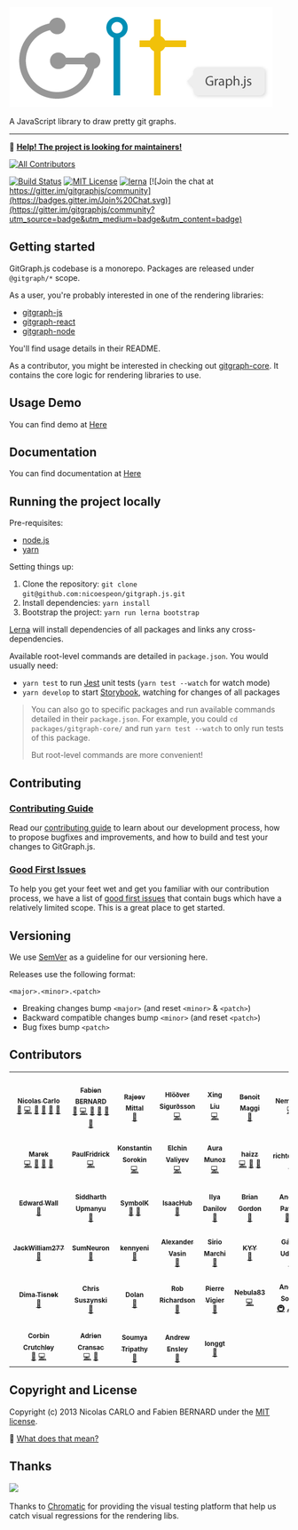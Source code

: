 ![GitGraph.js](/assets/logo/gitgraph-logo.png)

A JavaScript library to draw pretty git graphs.

---

👋 **[Help! The project is looking for maintainers!](https://github.com/nicoespeon/gitgraph.js/issues/328)**

<!-- prettier-ignore-start -->
<!-- ALL-CONTRIBUTORS-BADGE:START - Do not remove or modify this section -->
[![All Contributors](https://img.shields.io/badge/all_contributors-40-orange.svg?style=flat-square)](#contributors-)
<!-- ALL-CONTRIBUTORS-BADGE:END -->
<!-- prettier-ignore-end -->

[![Build Status](https://travis-ci.org/nicoespeon/gitgraph.js.svg?branch=master)](https://travis-ci.org/nicoespeon/gitgraph.js)
[![MIT License](https://img.shields.io/badge/License-MIT-yellow.svg)][license]
[![lerna](https://img.shields.io/badge/maintained%20with-lerna-cc00ff.svg)](https://lerna.js.org/)
[![Join the chat at https://gitter.im/gitgraphjs/community](https://badges.gitter.im/Join%20Chat.svg)](https://gitter.im/gitgraphjs/community?utm_source=badge&utm_medium=badge&utm_content=badge)

## Getting started

GitGraph.js codebase is a monorepo. Packages are released under `@gitgraph/*` scope.

As a user, you're probably interested in one of the rendering libraries:

- [gitgraph-js][gitgraph-js]
- [gitgraph-react][gitgraph-react]
- [gitgraph-node][gitgraph-node]

You'll find usage details in their README.

As a contributor, you might be interested in checking out [gitgraph-core][gitgraph-core]. It contains the core logic for rendering libraries to use.

## Usage Demo

You can find demo at [Here](https://gitgraphjs.com/stories/)

## Documentation

You can find documentation at [Here](https://gitgraphjs.com/v1/docs/)

## Running the project locally

Pre-requisites:

- [node.js][node]
- [yarn][yarn]

Setting things up:

1.  Clone the repository: `git clone git@github.com:nicoespeon/gitgraph.js.git`
1.  Install dependencies: `yarn install`
1.  Bootstrap the project: `yarn run lerna bootstrap`

[Lerna][lerna] will install dependencies of all packages and links any cross-dependencies.

Available root-level commands are detailed in `package.json`. You would usually need:

- `yarn test` to run [Jest][jest] unit tests (`yarn test --watch` for watch mode)
- `yarn develop` to start [Storybook][storybook], watching for changes of all packages

> You can also go to specific packages and run available commands detailed in their `package.json`. For example, you could `cd packages/gitgraph-core/` and run `yarn test --watch` to only run tests of this package.
>
> But root-level commands are more convenient!

## Contributing

### [Contributing Guide][contributing]

Read our [contributing guide][contributing] to learn about our development process, how to propose bugfixes and improvements, and how to build and test your changes to GitGraph.js.

### [Good First Issues][good-first-issues]

To help you get your feet wet and get you familiar with our contribution process, we have a list of [good first issues][good-first-issues] that contain bugs which have a relatively limited scope. This is a great place to get started.

## Versioning

We use [SemVer][semver] as a guideline for our versioning here.

Releases use the following format:

```
<major>.<minor>.<patch>
```

- Breaking changes bump `<major>` (and reset `<minor>` & `<patch>`)
- Backward compatible changes bump `<minor>` (and reset `<patch>`)
- Bug fixes bump `<patch>`

## Contributors

<!-- ALL-CONTRIBUTORS-LIST:START - Do not remove or modify this section -->
<!-- prettier-ignore-start -->
<!-- markdownlint-disable -->
<table>
  <tr>
    <td align="center"><a href="https://nicoespeon.com/"><img src="https://avatars0.githubusercontent.com/u/1094774?v=4?s=100" width="100px;" alt=""/><br /><sub><b>Nicolas Carlo</b></sub></a><br /><a href="#ideas-nicoespeon" title="Ideas, Planning, & Feedback">🤔</a> <a href="https://github.com/nicoespeon/gitgraph.js/commits?author=nicoespeon" title="Code">💻</a> <a href="https://github.com/nicoespeon/gitgraph.js/issues?q=author%3Anicoespeon" title="Bug reports">🐛</a> <a href="https://github.com/nicoespeon/gitgraph.js/commits?author=nicoespeon" title="Documentation">📖</a> <a href="https://github.com/nicoespeon/gitgraph.js/pulls?q=is%3Apr+reviewed-by%3Anicoespeon" title="Reviewed Pull Requests">👀</a> <a href="#question-nicoespeon" title="Answering Questions">💬</a></td>
    <td align="center"><a href="https://fabien0102.com/"><img src="https://avatars1.githubusercontent.com/u/1761469?v=4?s=100" width="100px;" alt=""/><br /><sub><b>Fabien BERNARD</b></sub></a><br /><a href="#ideas-fabien0102" title="Ideas, Planning, & Feedback">🤔</a> <a href="https://github.com/nicoespeon/gitgraph.js/commits?author=fabien0102" title="Code">💻</a> <a href="https://github.com/nicoespeon/gitgraph.js/issues?q=author%3Afabien0102" title="Bug reports">🐛</a> <a href="https://github.com/nicoespeon/gitgraph.js/pulls?q=is%3Apr+reviewed-by%3Afabien0102" title="Reviewed Pull Requests">👀</a> <a href="#question-fabien0102" title="Answering Questions">💬</a> <a href="#design-fabien0102" title="Design">🎨</a></td>
    <td align="center"><a href="https://github.com/ramittal"><img src="https://avatars2.githubusercontent.com/u/7294159?v=4?s=100" width="100px;" alt=""/><br /><sub><b>Rajeev Mittal</b></sub></a><br /><a href="https://github.com/nicoespeon/gitgraph.js/commits?author=ramittal" title="Documentation">📖</a></td>
    <td align="center"><a href="https://www.hlolli.com/"><img src="https://avatars2.githubusercontent.com/u/6074754?v=4?s=100" width="100px;" alt=""/><br /><sub><b>Hlöðver Sigurðsson</b></sub></a><br /><a href="https://github.com/nicoespeon/gitgraph.js/commits?author=hlolli" title="Code">💻</a></td>
    <td align="center"><a href="https://singsing.io/blog"><img src="https://avatars1.githubusercontent.com/u/13592559?v=4?s=100" width="100px;" alt=""/><br /><sub><b>Xing Liu</b></sub></a><br /><a href="https://github.com/nicoespeon/gitgraph.js/commits?author=S1ngS1ng" title="Code">💻</a></td>
    <td align="center"><a href="https://github.com/bmaggi"><img src="https://avatars0.githubusercontent.com/u/1917056?v=4?s=100" width="100px;" alt=""/><br /><sub><b>Benoit Maggi</b></sub></a><br /><a href="https://github.com/nicoespeon/gitgraph.js/commits?author=bmaggi" title="Documentation">📖</a></td>
    <td align="center"><a href="https://undefined.website/"><img src="https://avatars2.githubusercontent.com/u/11435774?v=4?s=100" width="100px;" alt=""/><br /><sub><b>Nemo Nie</b></sub></a><br /><a href="https://github.com/nicoespeon/gitgraph.js/commits?author=nemonie" title="Code">💻</a></td>
  </tr>
  <tr>
    <td align="center"><a href="http://mareknarozniak.com/"><img src="https://avatars0.githubusercontent.com/u/8202674?v=4?s=100" width="100px;" alt=""/><br /><sub><b>Marek</b></sub></a><br /><a href="https://github.com/nicoespeon/gitgraph.js/commits?author=marekyggdrasil" title="Code">💻</a> <a href="https://github.com/nicoespeon/gitgraph.js/commits?author=marekyggdrasil" title="Documentation">📖</a> <a href="#question-marekyggdrasil" title="Answering Questions">💬</a> <a href="#ideas-marekyggdrasil" title="Ideas, Planning, & Feedback">🤔</a></td>
    <td align="center"><a href="https://github.com/PaulFridrick"><img src="https://avatars1.githubusercontent.com/u/5741022?v=4?s=100" width="100px;" alt=""/><br /><sub><b>PaulFridrick</b></sub></a><br /><a href="https://github.com/nicoespeon/gitgraph.js/commits?author=PaulFridrick" title="Code">💻</a></td>
    <td align="center"><a href="https://github.com/xmagpie"><img src="https://avatars1.githubusercontent.com/u/9325251?v=4?s=100" width="100px;" alt=""/><br /><sub><b>Konstantin Sorokin</b></sub></a><br /><a href="https://github.com/nicoespeon/gitgraph.js/commits?author=xmagpie" title="Code">💻</a></td>
    <td align="center"><a href="https://github.com/evaliyev"><img src="https://avatars0.githubusercontent.com/u/9257200?v=4?s=100" width="100px;" alt=""/><br /><sub><b>Elchin Valiyev</b></sub></a><br /><a href="https://github.com/nicoespeon/gitgraph.js/commits?author=evaliyev" title="Code">💻</a></td>
    <td align="center"><a href="https://github.com/kohakukun"><img src="https://avatars3.githubusercontent.com/u/4264247?v=4?s=100" width="100px;" alt=""/><br /><sub><b>Aura Munoz</b></sub></a><br /><a href="https://github.com/nicoespeon/gitgraph.js/commits?author=kohakukun" title="Code">💻</a></td>
    <td align="center"><a href="https://github.com/haizz"><img src="https://avatars2.githubusercontent.com/u/3853071?v=4?s=100" width="100px;" alt=""/><br /><sub><b>haizz</b></sub></a><br /><a href="https://github.com/nicoespeon/gitgraph.js/commits?author=haizz" title="Code">💻</a> <a href="https://github.com/nicoespeon/gitgraph.js/issues?q=author%3Ahaizz" title="Bug reports">🐛</a> <a href="#ideas-haizz" title="Ideas, Planning, & Feedback">🤔</a></td>
    <td align="center"><a href="https://github.com/richteambs"><img src="https://avatars1.githubusercontent.com/u/47426581?v=4?s=100" width="100px;" alt=""/><br /><sub><b>richteambs</b></sub></a><br /><a href="https://github.com/nicoespeon/gitgraph.js/issues?q=author%3Arichteambs" title="Bug reports">🐛</a></td>
  </tr>
  <tr>
    <td align="center"><a href="https://edwardwall.me/"><img src="https://avatars0.githubusercontent.com/u/56203203?v=4?s=100" width="100px;" alt=""/><br /><sub><b>Edward Wall</b></sub></a><br /><a href="#question-edwardwall" title="Answering Questions">💬</a></td>
    <td align="center"><a href="http://kstych.com/"><img src="https://avatars0.githubusercontent.com/u/4062349?v=4?s=100" width="100px;" alt=""/><br /><sub><b>Siddharth Upmanyu</b></sub></a><br /><a href="#question-kstych" title="Answering Questions">💬</a></td>
    <td align="center"><a href="https://github.com/Symbolk"><img src="https://avatars3.githubusercontent.com/u/14107297?v=4?s=100" width="100px;" alt=""/><br /><sub><b>SymbolK</b></sub></a><br /><a href="https://github.com/nicoespeon/gitgraph.js/issues?q=author%3ASymbolk" title="Bug reports">🐛</a> <a href="#question-Symbolk" title="Answering Questions">💬</a></td>
    <td align="center"><a href="https://github.com/IsaacHub"><img src="https://avatars1.githubusercontent.com/u/20126441?v=4?s=100" width="100px;" alt=""/><br /><sub><b>IsaacHub</b></sub></a><br /><a href="#ideas-IsaacHub" title="Ideas, Planning, & Feedback">🤔</a></td>
    <td align="center"><a href="https://github.com/enlait"><img src="https://avatars3.githubusercontent.com/u/6122673?v=4?s=100" width="100px;" alt=""/><br /><sub><b>Ilya Danilov</b></sub></a><br /><a href="https://github.com/nicoespeon/gitgraph.js/issues?q=author%3Aenlait" title="Bug reports">🐛</a></td>
    <td align="center"><a href="http://brian-gordon.name/"><img src="https://avatars0.githubusercontent.com/u/1331024?v=4?s=100" width="100px;" alt=""/><br /><sub><b>Brian Gordon</b></sub></a><br /><a href="https://github.com/nicoespeon/gitgraph.js/issues?q=author%3Abriangordon" title="Bug reports">🐛</a></td>
    <td align="center"><a href="https://github.com/Andrey-Pavlov"><img src="https://avatars0.githubusercontent.com/u/7976740?v=4?s=100" width="100px;" alt=""/><br /><sub><b>Andrey Pavlov</b></sub></a><br /><a href="https://github.com/nicoespeon/gitgraph.js/issues?q=author%3AAndrey-Pavlov" title="Bug reports">🐛</a> <a href="#ideas-Andrey-Pavlov" title="Ideas, Planning, & Feedback">🤔</a></td>
  </tr>
  <tr>
    <td align="center"><a href="https://github.com/JackWilliam277"><img src="https://avatars1.githubusercontent.com/u/49405014?v=4?s=100" width="100px;" alt=""/><br /><sub><b>JackWilliam277</b></sub></a><br /><a href="#ideas-JackWilliam277" title="Ideas, Planning, & Feedback">🤔</a></td>
    <td align="center"><a href="https://github.com/SumNeuron"><img src="https://avatars3.githubusercontent.com/u/22868585?v=4?s=100" width="100px;" alt=""/><br /><sub><b>SumNeuron</b></sub></a><br /><a href="https://github.com/nicoespeon/gitgraph.js/issues?q=author%3ASumNeuron" title="Bug reports">🐛</a></td>
    <td align="center"><a href="https://github.com/kennyeni"><img src="https://avatars3.githubusercontent.com/u/972669?v=4?s=100" width="100px;" alt=""/><br /><sub><b>kennyeni</b></sub></a><br /><a href="https://github.com/nicoespeon/gitgraph.js/issues?q=author%3Akennyeni" title="Bug reports">🐛</a></td>
    <td align="center"><a href="https://alvass.in/"><img src="https://avatars2.githubusercontent.com/u/1497444?v=4?s=100" width="100px;" alt=""/><br /><sub><b>Alexander Vasin</b></sub></a><br /><a href="#ideas-alvassin" title="Ideas, Planning, & Feedback">🤔</a></td>
    <td align="center"><a href="https://github.com/ohjimijimijimi"><img src="https://avatars0.githubusercontent.com/u/766504?v=4?s=100" width="100px;" alt=""/><br /><sub><b>Sirio Marchi</b></sub></a><br /><a href="https://github.com/nicoespeon/gitgraph.js/issues?q=author%3Aohjimijimijimi" title="Bug reports">🐛</a></td>
    <td align="center"><a href="https://github.com/FeynmanDNA"><img src="https://avatars3.githubusercontent.com/u/26617036?v=4?s=100" width="100px;" alt=""/><br /><sub><b>KYY</b></sub></a><br /><a href="https://github.com/nicoespeon/gitgraph.js/issues?q=author%3AFeynmanDNA" title="Bug reports">🐛</a></td>
    <td align="center"><a href="http://gaborudvari.com/"><img src="https://avatars0.githubusercontent.com/u/1449353?v=4?s=100" width="100px;" alt=""/><br /><sub><b>Gábor Udvari</b></sub></a><br /><a href="#question-gabor-udvari" title="Answering Questions">💬</a></td>
  </tr>
  <tr>
    <td align="center"><a href="https://www.linkedin.com/in/dimaqq/"><img src="https://avatars1.githubusercontent.com/u/662249?v=4?s=100" width="100px;" alt=""/><br /><sub><b>Dima Tisnek</b></sub></a><br /><a href="https://github.com/nicoespeon/gitgraph.js/issues?q=author%3Adimaqq" title="Bug reports">🐛</a></td>
    <td align="center"><a href="http://redhat.com/"><img src="https://avatars0.githubusercontent.com/u/540893?v=4?s=100" width="100px;" alt=""/><br /><sub><b>Chris Suszynski</b></sub></a><br /><a href="https://github.com/nicoespeon/gitgraph.js/issues?q=author%3Acardil" title="Bug reports">🐛</a></td>
    <td align="center"><a href="https://dolan.bio/"><img src="https://avatars1.githubusercontent.com/u/2917613?v=4?s=100" width="100px;" alt=""/><br /><sub><b>Dolan</b></sub></a><br /><a href="#ideas-dolanmiu" title="Ideas, Planning, & Feedback">🤔</a></td>
    <td align="center"><a href="https://github.com/robrich"><img src="https://avatars0.githubusercontent.com/u/664956?v=4?s=100" width="100px;" alt=""/><br /><sub><b>Rob Richardson</b></sub></a><br /><a href="#question-robrich" title="Answering Questions">💬</a></td>
    <td align="center"><a href="https://github.com/pvigier"><img src="https://avatars2.githubusercontent.com/u/934316?v=4?s=100" width="100px;" alt=""/><br /><sub><b>Pierre Vigier</b></sub></a><br /><a href="#ideas-pvigier" title="Ideas, Planning, & Feedback">🤔</a></td>
    <td align="center"><a href="https://github.com/Nebula83"><img src="https://avatars0.githubusercontent.com/u/12481964?v=4?s=100" width="100px;" alt=""/><br /><sub><b>Nebula83</b></sub></a><br /><a href="https://github.com/nicoespeon/gitgraph.js/commits?author=Nebula83" title="Code">💻</a></td>
    <td align="center"><a href="https://about.me/andreasonny83"><img src="https://avatars0.githubusercontent.com/u/8806300?v=4?s=100" width="100px;" alt=""/><br /><sub><b>Andrea Sonny</b></sub></a><br /><a href="#infra-andreasonny83" title="Infrastructure (Hosting, Build-Tools, etc)">🚇</a> <a href="https://github.com/nicoespeon/gitgraph.js/commits?author=andreasonny83" title="Tests">⚠️</a> <a href="https://github.com/nicoespeon/gitgraph.js/commits?author=andreasonny83" title="Code">💻</a></td>
  </tr>
  <tr>
    <td align="center"><a href="https://crutchcorn.dev"><img src="https://avatars0.githubusercontent.com/u/9100169?v=4?s=100" width="100px;" alt=""/><br /><sub><b>Corbin Crutchley</b></sub></a><br /><a href="https://github.com/nicoespeon/gitgraph.js/issues?q=author%3Acrutchcorn" title="Bug reports">🐛</a> <a href="https://github.com/nicoespeon/gitgraph.js/commits?author=crutchcorn" title="Code">💻</a></td>
    <td align="center"><a href="https://github.com/acransac"><img src="https://avatars.githubusercontent.com/u/34621976?v=4?s=100" width="100px;" alt=""/><br /><sub><b>Adrien Cransac</b></sub></a><br /><a href="https://github.com/nicoespeon/gitgraph.js/commits?author=acransac" title="Code">💻</a> <a href="https://github.com/nicoespeon/gitgraph.js/issues?q=author%3Aacransac" title="Bug reports">🐛</a></td>
    <td align="center"><a href="https://github.com/soumyart"><img src="https://avatars.githubusercontent.com/u/20027561?v=4?s=100" width="100px;" alt=""/><br /><sub><b>Soumya Tripathy</b></sub></a><br /><a href="https://github.com/nicoespeon/gitgraph.js/issues?q=author%3Asoumyart" title="Bug reports">🐛</a></td>
    <td align="center"><a href="https://andrewensley.com"><img src="https://avatars.githubusercontent.com/u/95717?v=4?s=100" width="100px;" alt=""/><br /><sub><b>Andrew Ensley</b></sub></a><br /><a href="#ideas-aensley" title="Ideas, Planning, & Feedback">🤔</a></td>
    <td align="center"><a href="https://github.com/longgt"><img src="https://avatars.githubusercontent.com/u/27258608?v=4?s=100" width="100px;" alt=""/><br /><sub><b>longgt</b></sub></a><br /><a href="#ideas-longgt" title="Ideas, Planning, & Feedback">🤔</a></td>
  </tr>
</table>

<!-- markdownlint-restore -->
<!-- prettier-ignore-end -->

<!-- ALL-CONTRIBUTORS-LIST:END -->

## Copyright and License

Copyright (c) 2013 Nicolas CARLO and Fabien BERNARD under the [MIT license][license].

💁‍ [What does that mean?](http://choosealicense.com/licenses/mit/)

## Thanks

<a href="https://www.chromaticqa.com/"><img src="https://cdn-images-1.medium.com/letterbox/147/36/50/50/1*oHHjTjInDOBxIuYHDY2gFA.png?source=logoAvatar-d7276495b101---37816ec27d7a" width="120"/></a>

Thanks to [Chromatic](https://www.chromaticqa.com/) for providing the visual testing platform that help us catch visual regressions for the rendering libs.

[node]: https://nodejs.org/
[yarn]: https://yarnpkg.com/
[lerna]: https://github.com/lerna/lerna
[storybook]: https://storybook.js.org/
[jest]: https://jestjs.io/
[semver]: http://semver.org/
[contributing]: CONTRIBUTING.md
[license]: LICENSE.md
[latest-release]: https://github.com/nicoespeon/gitgraph.js/releases/latest
[new-issue]: https://github.com/nicoespeon/gitgraph.js/issues
[good-first-issues]: https://github.com/nicoespeon/gitgraph.js/issues?q=is%3Aissue+is%3Aopen+label%3A%22%3Awave%3A+Good+first+issue%22
[gitgraph-core]: https://github.com/nicoespeon/gitgraph.js/tree/master/packages/gitgraph-core
[gitgraph-js]: https://github.com/nicoespeon/gitgraph.js/tree/master/packages/gitgraph-js
[gitgraph-react]: https://github.com/nicoespeon/gitgraph.js/tree/master/packages/gitgraph-react
[gitgraph-node]: https://github.com/nicoespeon/gitgraph.js/tree/master/packages/gitgraph-node
